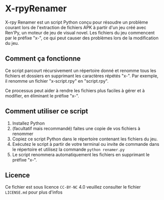 # X-rpyRenamer

X-rpy Renamer est un script Python conçu pour résoudre un problème courant lors de l'extraction de fichiers APK à partir d'un jeu créé avec Ren'Py, un moteur de jeu de visual novel. Les fichiers du jeu commencent par le préfixe "x-", ce qui peut causer des problèmes lors de la modification du jeu.

## Comment ça fonctionne

Ce script parcourt récursivement un répertoire donné et renomme tous les fichiers et dossiers en supprimant les caractères répétés "x-". Par exemple, il renomme un fichier "x-script.rpy" en "script.rpy". 

Ce processus peut aider à rendre les fichiers plus faciles à gérer et à modifier, en éliminant le préfixe "x-".

## Comment utiliser ce script

1. Installez Python
2. (facultatif mais recommandé) faites une copie de vos fichiers à renommer
3. Copiez ce script Python dans le répertoire contenant les fichiers du jeu.
4. Exécutez le script à partir de votre terminal ou invite de commande dans le répertoire et utilisez la commande `python renamer.py` 
5. Le script renommera automatiquement les fichiers en supprimant le préfixe "x-".

## Licence 

Ce fichier est sous licence `CC-BY-NC` 4.0 veuillez consulter le fichier `LICENSE.md` pour plus d'infos 
